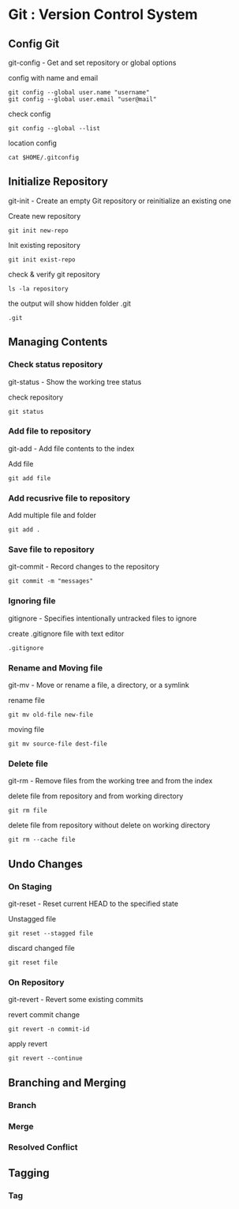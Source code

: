 # Git : Version Control System

## Config Git
git-config - Get and set repository or global options

config with name and email
```
git config --global user.name "username"
git config --global user.email "user@mail"
```
check config
```
git config --global --list
```

location config
```
cat $HOME/.gitconfig
```

## Initialize Repository
git-init - Create an empty Git repository or reinitialize an existing one

Create new repository
```
git init new-repo
```

Init existing repository
```
git init exist-repo
```

check & verify git repository
```
ls -la repository
```

the output will show hidden folder .git
```
.git
```

## Managing Contents
### Check status repository
git-status - Show the working tree status

check repository
```
git status
```
### Add file to repository
git-add - Add file contents to the index

Add file
```
git add file
```
### Add recusrive file to repository
Add multiple file and folder
```
git add .
```
### Save file to repository
git-commit - Record changes to the repository
```
git commit -m "messages"
```
### Ignoring file
gitignore - Specifies intentionally untracked files to ignore

create .gitignore file with text editor
```
.gitignore
```
### Rename and Moving file
git-mv - Move or rename a file, a directory, or a symlink

rename file
```
git mv old-file new-file
```

moving file
```
git mv source-file dest-file
```
### Delete file
git-rm - Remove files from the working tree and from the index

delete file from repository and from working directory
```
git rm file
```

delete file from repository without delete on working directory
```
git rm --cache file
```
## Undo Changes
### On Staging
git-reset - Reset current HEAD to the specified state

Unstagged file
```
git reset --stagged file
```

discard changed file
```
git reset file
```
### On Repository
git-revert - Revert some existing commits

revert commit change
```
git revert -n commit-id
```
apply revert
```
git revert --continue
```
## Branching and Merging
### Branch
### Merge
### Resolved Conflict

## Tagging
### Tag